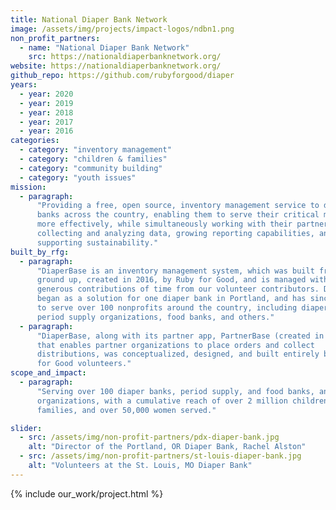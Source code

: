 ```yaml
---
title: National Diaper Bank Network
image: /assets/img/projects/impact-logos/ndbn1.png
non_profit_partners:
  - name: "National Diaper Bank Network"
    src: https://nationaldiaperbanknetwork.org/
website: https://nationaldiaperbanknetwork.org/
github_repo: https://github.com/rubyforgood/diaper
years:
  - year: 2020
  - year: 2019
  - year: 2018
  - year: 2017
  - year: 2016
categories:
  - category: "inventory management"
  - category: "children & families"
  - category: "community building"
  - category: "youth issues"
mission:
  - paragraph:
      "Providing a free, open source, inventory management service to diaper
      banks across the country, enabling them to serve their critical missions
      more effectively, while simultaneously working with their partners,
      collecting and analyzing data, growing reporting capabilities, and
      supporting sustainability."
built_by_rfg:
  - paragraph:
      "DiaperBase is an inventory management system, which was built from the
      ground up, created in 2016, by Ruby for Good, and is managed with the
      generous contributions of time from our volunteer contributors. DiaperBase
      began as a solution for one diaper bank in Portland, and has since grown
      to serve over 100 nonprofits around the country, including diaper banks,
      period supply organizations, food banks, and others."
  - paragraph:
      "DiaperBase, along with its partner app, PartnerBase (created in 2018),
      that enables partner organizations to place orders and collect
      distributions, was conceptualized, designed, and built entirely by Ruby
      for Good volunteers."
scope_and_impact:
  - paragraph:
      "Serving over 100 diaper banks, period supply, and food banks, and other
      organizations, with a cumulative reach of over 2 million children and
      families, and over 50,000 women served."

slider:
  - src: /assets/img/non-profit-partners/pdx-diaper-bank.jpg
    alt: "Director of the Portland, OR Diaper Bank, Rachel Alston"
  - src: /assets/img/non-profit-partners/st-louis-diaper-bank.jpg
    alt: "Volunteers at the St. Louis, MO Diaper Bank"
---
```


{% include our_work/project.html %}
